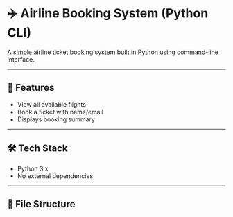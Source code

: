 # ✈️ Airline Booking System (Python CLI)

A simple airline ticket booking system built in Python using command-line interface.

---

## 🎯 Features

- View all available flights
- Book a ticket with name/email
- Displays booking summary

---

## 🛠 Tech Stack

- Python 3.x
- No external dependencies

---

## 📁 File Structure

